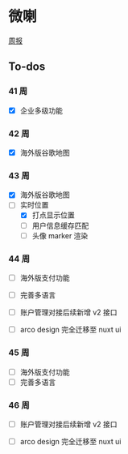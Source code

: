 # 微喇

[周报](https://github.com/kvoon9/weila-weekly/tree/main/weekly)

## To-dos

### 41 周

- [x] 企业多级功能

### 42 周

- [x] 海外版谷歌地图

### 43 周

- [x] 海外版谷歌地图
- [ ] 实时位置
  - [x] 打点显示位置
  - [ ] 用户信息缓存匹配
  - [ ] 头像 marker 渲染

### 44 周

- [ ] 海外版支付功能
- [ ] 完善多语言
- [ ] 账户管理对接后续新增 v2 接口
- [ ] arco design 完全迁移至 nuxt ui


### 45 周

- [ ] 海外版支付功能
- [ ] 完善多语言

### 46 周

- [ ] 账户管理对接后续新增 v2 接口
- [ ] arco design 完全迁移至 nuxt ui





